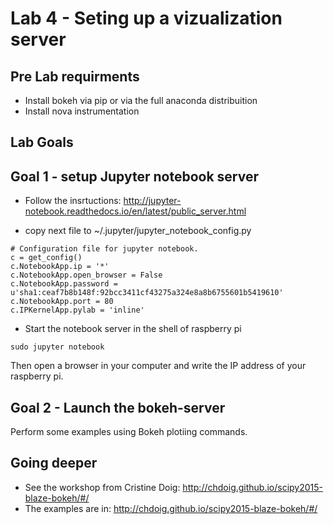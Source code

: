 # Lab 4 - Seting up a vizualization server


## Pre Lab requirments

* Install bokeh via pip or via the full anaconda distribuition
* Install nova instrumentation


## Lab Goals


## Goal 1 - setup Jupyter notebook server

* Follow the insrtuctions: http://jupyter-notebook.readthedocs.io/en/latest/public_server.html

* copy next file to ~/.jupyter/jupyter_notebook_config.py

```
# Configuration file for jupyter notebook.
c = get_config()
c.NotebookApp.ip = '*'
c.NotebookApp.open_browser = False
c.NotebookApp.password = u'sha1:ceaf7b8b148f:92bcc3411cf43275a324e8a8b6755601b5419610'
c.NotebookApp.port = 80
c.IPKernelApp.pylab = 'inline'
```

* Start the notebook server in the shell of raspberry pi

```
sudo jupyter notebook
```

Then open a browser in your computer and write the IP address of your raspberry pi.


## Goal 2 - Launch the bokeh-server

Perform some examples using Bokeh plotiing commands.


## Going deeper 
* See the workshop from Cristine Doig: http://chdoig.github.io/scipy2015-blaze-bokeh/#/
* The examples are in: http://chdoig.github.io/scipy2015-blaze-bokeh/#/
